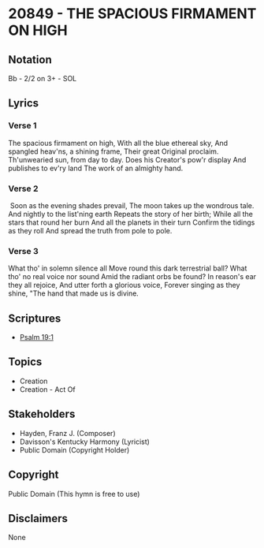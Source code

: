 # 20849 - THE SPACIOUS FIRMAMENT ON HIGH

## Notation

Bb - 2/2 on 3+ - SOL

## Lyrics

### Verse 1

The spacious firmament on high, With all the blue ethereal sky, And spangled heav'ns, a shining frame, Their great Original proclaim. Th'unwearied sun, from day to day. Does his Creator's pow'r display And publishes to ev'ry land The work of an almighty hand.

### Verse 2

 Soon as the evening shades prevail, The moon takes up the wondrous tale. And nightly to the list'ning earth Repeats the story of her birth; While all the stars that round her burn And all the planets in their turn Confirm the tidings as they roll And spread the truth from pole to pole.



### Verse 3

What tho' in solemn silence all Move round this dark terrestrial ball? What tho' no real voice nor sound Amid the radiant orbs be found? In reason's ear they all rejoice, And utter forth a glorious voice, Forever singing as they shine, "The hand that made us is divine.


## Scriptures

- [Psalm 19:1](https://www.biblegateway.com/passage/?search=Psalm%2019%3A1)

## Topics

- Creation
- Creation - Act Of

## Stakeholders

- Hayden, Franz J. (Composer)
- Davisson's Kentucky Harmony (Lyricist)
- Public Domain (Copyright Holder)

## Copyright

Public Domain
(This hymn is free to use)

## Disclaimers

None

